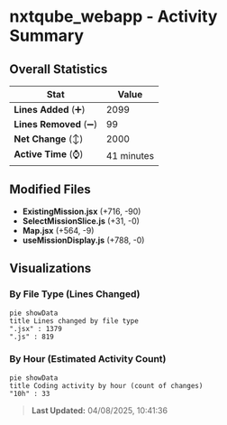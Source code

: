 # nxtqube_webapp - Activity Summary 

## Overall Statistics

| Stat                   | Value                                                             |
| ---------------------- | ----------------------------------------------------------------- |
| **Lines Added** (➕)   | 2099                                          |
| **Lines Removed** (➖) | 99                                        |
| **Net Change** (↕)    | 2000                |
| **Active Time** (⌚)   | 41 minutes |


## Modified Files
- **ExistingMission.jsx** (+716, -90)
- **SelectMissionSlice.js** (+31, -0)
- **Map.jsx** (+564, -9)
- **useMissionDisplay.js** (+788, -0)

## Visualizations

### By File Type (Lines Changed)

```mermaid
pie showData
title Lines changed by file type
".jsx" : 1379
".js" : 819
```

### By Hour (Estimated Activity Count)

```mermaid
pie showData
title Coding activity by hour (count of changes)
"10h" : 33
```


> **Last Updated:** 04/08/2025, 10:41:36